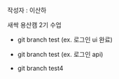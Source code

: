 작성자 : 이산하

새싹 용산캠 2기 수업

- git branch test (ex. 로그인 ui 완료)
- git branch test (ex. 로그인 api)

- git branch test4
